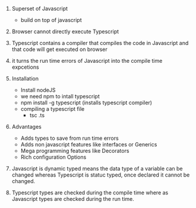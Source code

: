 1. Superset of Javascript
    - build on top of javascript

2. Browser cannot directly execute Typescript

3. Typescript contains a compiler that compiles the code in Javascript and that code will get executed on browser

4. it turns the run time errors of Javascript into the compile time expcetions

5. Installation
    - Install nodeJS
    - we need npm to intall typescript
    - npm install -g typescript (installs typescript compiler)
    - compiling a typescript file
        - tsc <name-of-file>.ts
    
6. Advantages
    - Adds types to save from run time errors
    - Adds non javascript features like interfaces or Generics
    - Mega programming features like Decorators
    - Rich configuration Options

7. Javascript is dynamic typed means the data type of a variable can be changed whereas Typescript is statuc typed, once declared it cannot be changed.

8. Typescript types are checked during the compile time where as Javascript types are checked during the run time.